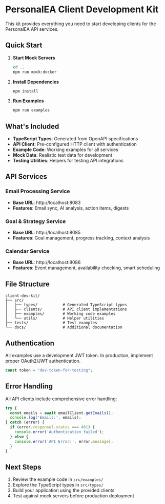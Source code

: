 # PersonalEA Client Development Kit

This kit provides everything you need to start developing clients for the PersonalEA API services.

## Quick Start

1. **Start Mock Servers**
   ```bash
   cd ..
   npm run mock:docker
   ```

2. **Install Dependencies**
   ```bash
   npm install
   ```

3. **Run Examples**
   ```bash
   npm run examples
   ```

## What's Included

- **TypeScript Types**: Generated from OpenAPI specifications
- **API Client**: Pre-configured HTTP client with authentication
- **Example Code**: Working examples for all services
- **Mock Data**: Realistic test data for development
- **Testing Utilities**: Helpers for testing API integrations

## API Services

### Email Processing Service
- **Base URL**: http://localhost:8083
- **Features**: Email sync, AI analysis, action items, digests

### Goal & Strategy Service  
- **Base URL**: http://localhost:8085
- **Features**: Goal management, progress tracking, context analysis

### Calendar Service
- **Base URL**: http://localhost:8086
- **Features**: Event management, availability checking, smart scheduling

## File Structure

```
client-dev-kit/
├── src/
│   ├── types/           # Generated TypeScript types
│   ├── clients/         # API client implementations
│   ├── examples/        # Working code examples
│   └── utils/           # Helper utilities
├── tests/               # Test examples
└── docs/                # Additional documentation
```

## Authentication

All examples use a development JWT token. In production, implement proper OAuth2/JWT authentication.

```typescript
const token = "dev-token-for-testing";
```

## Error Handling

All API clients include comprehensive error handling:

```typescript
try {
  const emails = await emailClient.getEmails();
  console.log('Emails:', emails);
} catch (error) {
  if (error.response?.status === 401) {
    console.error('Authentication failed');
  } else {
    console.error('API Error:', error.message);
  }
}
```

## Next Steps

1. Review the example code in `src/examples/`
2. Explore the TypeScript types in `src/types/`
3. Build your application using the provided clients
4. Test against mock servers before production deployment